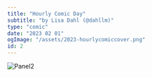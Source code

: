 ```yaml
---
title: "Hourly Comic Day"
subtitle: "by Lisa Dahl (@dahllm)"
type: "comic"
date: "2023 02 01"
ogImage: "/assets/2023-hourlycomiccover.png"
id: 2
---
```


![Panel2](../../../images/20230201-hourlycomic2023/2023hourlypages-pg06.jpg)